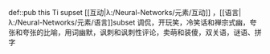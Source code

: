 def::pub this Ti supset [[互动|λ:/Neural-Networks/元素/互动]] ，[[语言|λ:/Neural-Networks/元素/语言]]subset 调侃，开玩笑，冷笑话和禅宗式幽，夸张和夸张的比喻，用词幽默，讽刺和讽刺性评论，卖萌和装傻，双关语，谜语、拼字